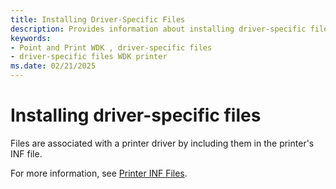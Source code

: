 ```yaml
---
title: Installing Driver-Specific Files
description: Provides information about installing driver-specific files.
keywords:
- Point and Print WDK , driver-specific files
- driver-specific files WDK printer
ms.date: 02/21/2025
---
```


# Installing driver-specific files

Files are associated with a printer driver by including them in the printer's INF file.

For more information, see [Printer INF Files](printer-inf-files.md).
